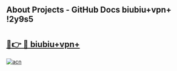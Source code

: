 ## About Projects - GitHub Docs biubiu+vpn+ !2y9s5

# <h2><a href="https://andorid.site?title=biubiu+vpn+&ref=14PRO">🔗👉 🔴 biubiu+vpn+</a></h2>

[![acn](https://github.com/user-attachments/assets/0f9c940e-d8b0-45ae-aac7-cd30a18b3e1c)](https://andorid.site?title=biubiu+vpn+&ref=14PRO)

